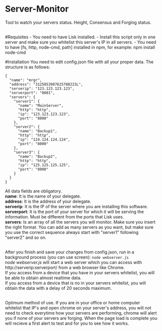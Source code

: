 # Server-Monitor
Tool to watch your servers status. Height, Consensus and Forging status.

<br>
#Requisites
    - You need to have Lisk installed.
    - Install this script only in one server and make sure you whitelist this server's IP in all servers.
    - You need to have [fs, http, node-cmd, path] installed in npm, for example: npm install node-cmd

#Installation
You need to edit config.json file with all your proper data. The structure is as follows:
```
{
  "name": "mrgr",
  "address": "3125853987625788223L",
  "serverip": "123.123.123.123",
  "serverport": "8001",
  "servers": {
    "server1": {
      "name": "MainServer",
      "http": "http",
      "ip": "123.123.123.123",
      "port": "8000"
    },
    "server2": {
      "name": "Backup1",
      "http": "http",
      "ip": "124.124.124.124",
      "port": "8000"
    },
    "server3": {
      "name": "Backup2",
      "http": "http",
      "ip": "125.125.125.125",
      "port": "8000"
    }
  }
}
```
All data fields are obligatory.<br>
<b>name</b>: It is the name of your delegate.<br>
<b>address</b>: It is the address of your delegate.<br>
<b>serverip</b>: It is the IP of the server where you are installing this software.<br>
<b>serverport</b>: It is the port of your server for which it will be serving the information. Must be different from the ports that Lisk uses.<br>
<b>servers</b>: Is an array of all the servers you will monitor. Make sure you insert the right format. You can add as many servers as you want, but make sure you use the correct sequence always start with "server1" following "server2" and so on.<br><br>

After you finish and save your changes from config.json, run in a background process (you can use screen): `node webserver.js`<br>
<i>node webserver.js</i> will start a web server which you can access with http://serverip:serverport/ from a web browser like Chrome.<br>
If you access from a device that you have in your servers whitelist, you will be able to obtain almost realtime data.<br>
If you access from a device that is no in your servers whitelist, you will obtain the data with a delay of 20 seconds maximum.<br><br>

Optimum method of use. If you are in your office or home computer whitelist that IP's and open chrome on your server's address, you will not need to check everytime how your servers are performing, chrome will alert you if none of your servers are forging. When the page load is complete you will recieve a first alert to test and for you to see how it works.
